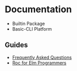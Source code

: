 # Documentation

- Builtin Package <!-- link to builtins -->
- Basic-CLI Platform <!-- link to docs -->

<!-- TODO Develop a Short language reference, move stuff out of tutorial e.g. de-sugaring table, keywords -->

## Guides

- [Frequently Asked Questions](https://github.com/roc-lang/roc/blob/main/FAQ.md)
- [Roc for Elm Programmers](https://github.com/roc-lang/roc/blob/main/roc-for-elm-programmers.md)